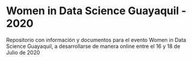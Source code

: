 # Women in Data Science Guayaquil - 2020
Repositorio con información y documentos para el evento Women in Data Science Guayaquil, a desarrollarse de manera online entre el 16 y 18 de Julio de 2020
